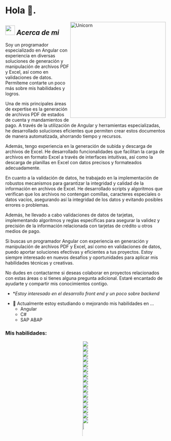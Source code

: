 # Hola 👋. 


<!--
**Bhargavi-hash/Bhargavi-hash** is a ✨ _special_ ✨ repository because its `README.md` (this file) appears on your GitHub profile.
-->

<img align="right" width=300px alt="Unicorn" src="https://c.tenor.com/GN73MKBawZYAAAAi/busy-cute.gif" />

##  <img src="https://media.giphy.com/media/ObNTw8Uzwy6KQ/giphy.gif" width="30px">&nbsp;***Acerca de mi***

Soy un programador especializado en Angular con experiencia en diversas soluciones de generación y manipulación de archivos PDF y Excel, así como en validaciones de datos. Permíteme contarte un poco más sobre mis habilidades y logros.

Una de mis principales áreas de expertise es la generación de archivos PDF de estados de cuenta y mandamientos de pago. A través de la utilización de Angular y herramientas especializadas, he desarrollado soluciones eficientes que permiten crear estos documentos de manera automatizada, ahorrando tiempo y recursos.

Además, tengo experiencia en la generación de subida y descarga de archivos de Excel. He desarrollado funcionalidades que facilitan la carga de archivos en formato Excel a través de interfaces intuitivas, así como la descarga de planillas en Excel con datos precisos y formateados adecuadamente.

En cuanto a la validación de datos, he trabajado en la implementación de robustos mecanismos para garantizar la integridad y calidad de la información en archivos de Excel. He desarrollado scripts y algoritmos que verifican que los archivos no contengan comillas, caracteres especiales o datos vacíos, asegurando así la integridad de los datos y evitando posibles errores o problemas.

Además, he llevado a cabo validaciones de datos de tarjetas, implementando algoritmos y reglas específicas para asegurar la validez y precisión de la información relacionada con tarjetas de crédito u otros medios de pago.

Si buscas un programador Angular con experiencia en generación y manipulación de archivos PDF y Excel, así como en validaciones de datos, puedo aportar soluciones efectivas y eficientes a tus proyectos. Estoy siempre interesado en nuevos desafíos y oportunidades para aplicar mis habilidades técnicas y creativas.

No dudes en contactarme si deseas colaborar en proyectos relacionados con estas áreas o si tienes alguna pregunta adicional. Estaré encantado de ayudarte y compartir mis conocimientos contigo.
* **Estoy interesado en el desarrollo front end y un poco sobre backend*
- 🌱 Actualmente estoy estudiando o mejorando mis habilidades en ...
  - Angular
  - C#
  - SAP ABAP

<h3 align="left">Mis habilidades:</h3>


<!-- STATS Y LENGUAJES MAS USADOS -->
<div style="display:grid;align-items:center;justify-content:center">
  <img src="https://img.shields.io/badge/html5-%23E34F26.svg?style=for-the-badge&logo=html5&logoColor=white">
  <img src="https://img.shields.io/badge/css3-%231572B6.svg?style=for-the-badge&logo=css3&logoColor=white">
  <img src="https://img.shields.io/badge/javascript-%23323330.svg?style=for-the-badge&logo=javascript&logoColor=%23F7DF1E">
  <img src="https://img.shields.io/badge/typescript-%23007ACC.svg?style=for-the-badge&logo=typescript&logoColor=white">
  <img src="https://img.shields.io/badge/angular-%23DD0031.svg?style=for-the-badge&logo=angular&logoColor=white">
  <img src="https://img.shields.io/badge/rxjs-%23B7178C.svg?style=for-the-badge&logo=reactivex&logoColor=white">
  <img src="https://img.shields.io/badge/c%23-%23239120.svg?style=for-the-badge&logo=csharp&logoColor=white">
  <img src="https://img.shields.io/badge/Microsoft%20SQL%20Server-CC2927?style=for-the-badge&logo=microsoft%20sql%20server&logoColor=white">
  <img src="https://img.shields.io/badge/.NET-5C2D91?style=for-the-badge&logo=.net&logoColor=white">
  <img src="https://img.shields.io/badge/AWS-%23FF9900.svg?style=for-the-badge&logo=amazon-aws&logoColor=white">
  <img src="https://img.shields.io/badge/Amazon%20S3-FF9900?style=for-the-badge&logo=amazons3&logoColor=white">
  <img src="https://img.shields.io/badge/heroku-%23430098.svg?style=for-the-badge&logo=heroku&logoColor=white">
  <img src="https://img.shields.io/badge/netlify-%23000000.svg?style=for-the-badge&logo=netlify&logoColor=#00C7B7">
  <img src="https://img.shields.io/badge/github-%23121011.svg?style=for-the-badge&logo=github&logoColor=white">
  <img src="https://img.shields.io/badge/Kali-268BEE?style=for-the-badge&logo=kalilinux&logoColor=white">
  <img src="(https://img.shields.io/badge/-Jasmine-%238A4182?style=for-the-badge&logo=Jasmine&logoColor=white">
  
</div>

<!-- STATS Y LENGUAJES MAS USADOS -->
<div style="display:grid;align-items:center;justify-content:center">
  <img style="height:100%;width:49%;max-width: 100%" src="https://github-readme-stats.vercel.app/api?username=ArevaloDev&theme=gotham&count_private=true&show_icons=true&include_all_commits=true"/>
  <img style="height:100%;width:49%;max-width: 10%" src="https://github-readme-stats.vercel.app/api/top-langs/?username=ArevaloDev&layout=compact&theme=gotham&langs_count=8"/>
</div>

